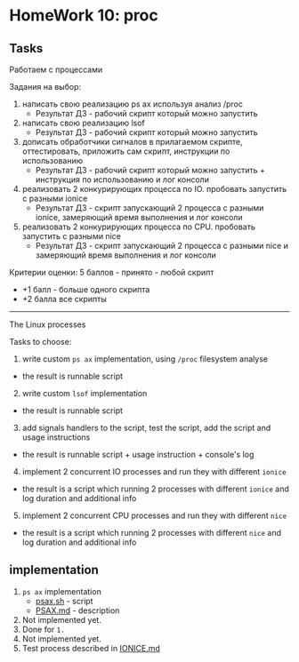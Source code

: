 # HomeWork 10: proc

## Tasks

Работаем с процессами

Задания на выбор:
1. написать свою реализацию ps ax используя анализ /proc
   - Результат ДЗ - рабочий скрипт который можно запустить
2. написать свою реализацию lsof
   - Результат ДЗ - рабочий скрипт который можно запустить
3. дописать обработчики сигналов в прилагаемом скрипте, оттестировать, приложить сам скрипт, инструкции по использованию
   - Результат ДЗ - рабочий скрипт который можно запустить + инструкция по использованию и лог консоли
4. реализовать 2 конкурирующих процесса по IO. пробовать запустить с разными ionice
   - Результат ДЗ - скрипт запускающий 2 процесса с разными ionice, замеряющий время выполнения и лог консоли
5. реализовать 2 конкурирующих процесса по CPU. пробовать запустить с разными nice
   - Результат ДЗ - скрипт запускающий 2 процесса с разными nice и замеряющий время выполнения и лог консоли

Критерии оценки: 5 баллов - принято - любой скрипт
- +1 балл - больше одного скрипта
- +2 балла все скрипты

---

The Linux processes

Tasks to choose:
1. write custom `ps ax` implementation, using `/proc` filesystem analyse
  - the result is runnable script
2. write custom `lsof` implementation
  - the result is runnable script
3. add signals handlers to the script, test the script, add the script and usage instructions
  - the result is runnable script + usage instruction + console's log
4. implement 2 concurrent IO processes and run they with different `ionice`
  - the result is a script which running 2 processes with different `ionice` and log duration and additional info
5. implement 2 concurrent CPU processes and run they with different `nice`
  - the result is a script which running 2 processes with different `nice` and log duration and additional info

## implementation

1. `ps ax` implementation
   - [psax.sh](./psax.sh) - script
   - [PSAX.md](./PSAX.md) - description
2. Not implemented yet.
3. Done for `1.`
4. Not implemented yet.
5. Test process described in [IONICE.md](./IONICE.md)
